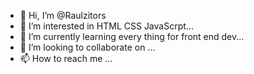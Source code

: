 - 👋 Hi, I’m @Raulzitors
- 👀 I’m interested in HTML CSS JavaScrpt...
- 🌱 I’m currently learning every thing for front end dev...
- 💞️ I’m looking to collaborate on ...
- 📫 How to reach me ...

<!---
Raulzitors/Raulzitors is a ✨ special ✨ repository because its `README.md` (this file) appears on your GitHub profile.
You can click the Preview link to take a look at your changes.
--->
